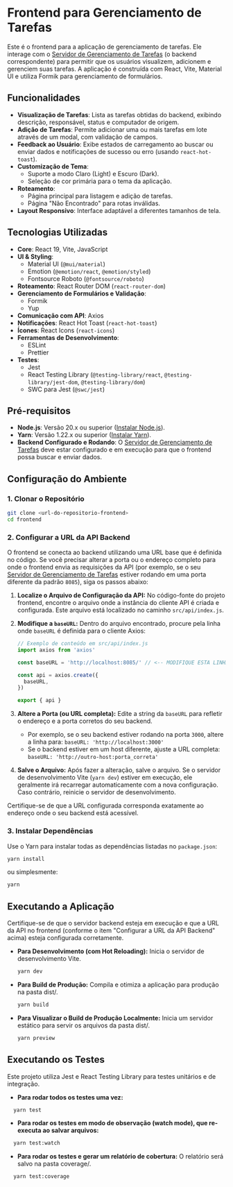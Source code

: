 # Frontend para Gerenciamento de Tarefas

Este é o frontend para a aplicação de gerenciamento de tarefas. Ele interage com o [Servidor de Gerenciamento de Tarefas](https://github.com/dalcastagned/clinicorp-backend) (o backend correspondente) para permitir que os usuários visualizem, adicionem e gerenciem suas tarefas. A aplicação é construída com React, Vite, Material UI e utiliza Formik para gerenciamento de formulários.

## Funcionalidades

- **Visualização de Tarefas**: Lista as tarefas obtidas do backend, exibindo descrição, responsável, status e computador de origem.
- **Adição de Tarefas**: Permite adicionar uma ou mais tarefas em lote através de um modal, com validação de campos.
- **Feedback ao Usuário**: Exibe estados de carregamento ao buscar ou enviar dados e notificações de sucesso ou erro (usando `react-hot-toast`).
- **Customização de Tema**:
  - Suporte a modo Claro (Light) e Escuro (Dark).
  - Seleção de cor primária para o tema da aplicação.
- **Roteamento**:
  - Página principal para listagem e adição de tarefas.
  - Página "Não Encontrado" para rotas inválidas.
- **Layout Responsivo**: Interface adaptável a diferentes tamanhos de tela.

## Tecnologias Utilizadas

- **Core**: React 19, Vite, JavaScript
- **UI & Styling**:
  - Material UI (`@mui/material`)
  - Emotion (`@emotion/react`, `@emotion/styled`)
  - Fontsource Roboto (`@fontsource/roboto`)
- **Roteamento**: React Router DOM (`react-router-dom`)
- **Gerenciamento de Formulários e Validação**:
  - Formik
  - Yup
- **Comunicação com API**: Axios
- **Notificações**: React Hot Toast (`react-hot-toast`)
- **Ícones**: React Icons (`react-icons`)
- **Ferramentas de Desenvolvimento**:
  - ESLint
  - Prettier
- **Testes**:
  - Jest
  - React Testing Library (`@testing-library/react`, `@testing-library/jest-dom`, `@testing-library/dom`)
  - SWC para Jest (`@swc/jest`)

## Pré-requisitos

- **Node.js**: Versão 20.x ou superior ([Instalar Node.js](https://nodejs.org/)).
- **Yarn**: Versão 1.22.x ou superior ([Instalar Yarn](https://classic.yarnpkg.com/en/docs/install/)).
- **Backend Configurado e Rodando**: O [Servidor de Gerenciamento de Tarefas](https://github.com/dalcastagned/clinicorp-backend) deve estar configurado e em execução para que o frontend possa buscar e enviar dados.

## Configuração do Ambiente

### 1. Clonar o Repositório

```bash
git clone <url-do-repositorio-frontend>
cd frontend
```

### 2. Configurar a URL da API Backend

O frontend se conecta ao backend utilizando uma URL base que é definida no código. Se você precisar alterar a porta ou o endereço completo para onde o frontend envia as requisições da API (por exemplo, se o seu [Servidor de Gerenciamento de Tarefas](https://github.com/dalcastagned/clinicorp-backend) estiver rodando em uma porta diferente da padrão `8085`), siga os passos abaixo:

1.  **Localize o Arquivo de Configuração da API:**
    No código-fonte do projeto frontend, encontre o arquivo onde a instância do cliente API é criada e configurada. Este arquivo está localizado no caminho `src/api/index.js`.

2.  **Modifique a `baseURL`:**
    Dentro do arquivo encontrado, procure pela linha onde `baseURL` é definida para o cliente Axios:

    ```javascript
    // Exemplo de conteúdo em src/api/index.js
    import axios from 'axios'

    const baseURL = 'http://localhost:8085/' // <-- MODIFIQUE ESTA LINHA

    const api = axios.create({
      baseURL,
    })

    export { api }
    ```

3.  **Altere a Porta (ou URL completa):**
    Edite a string da `baseURL` para refletir o endereço e a porta corretos do seu backend.

    - Por exemplo, se o seu backend estiver rodando na porta `3000`, altere a linha para:
      `baseURL: 'http://localhost:3000'`
    - Se o backend estiver em um host diferente, ajuste a URL completa:
      `baseURL: 'http://outro-host:porta_correta'`

4.  **Salve o Arquivo:**
    Após fazer a alteração, salve o arquivo. Se o servidor de desenvolvimento Vite (`yarn dev`) estiver em execução, ele geralmente irá recarregar automaticamente com a nova configuração. Caso contrário, reinicie o servidor de desenvolvimento.

Certifique-se de que a URL configurada corresponda exatamente ao endereço onde o seu backend está acessível.

### 3. Instalar Dependências

Use o Yarn para instalar todas as dependências listadas no `package.json`:

```bash
yarn install
```

ou simplesmente:

```bash
yarn
```

## Executando a Aplicação

Certifique-se de que o servidor backend esteja em execução e que a URL da API no frontend (conforme o item "Configurar a URL da API Backend" acima) esteja configurada corretamente.

- **Para Desenvolvimento (com Hot Reloading):**
  Inicia o servidor de desenvolvimento Vite.

  ```bash
  yarn dev
  ```

- **Para Build de Produção:**
  Compila e otimiza a aplicação para produção na pasta dist/.

  ```bash
  yarn build
  ```

- **Para Visualizar o Build de Produção Localmente:**
  Inicia um servidor estático para servir os arquivos da pasta dist/.
  ```bash
  yarn preview
  ```

## Executando os Testes

Este projeto utiliza Jest e React Testing Library para testes unitários e de integração.

- **Para rodar todos os testes uma vez:**

```bash
  yarn test
```

- **Para rodar os testes em modo de observação (watch mode), que re-executa ao salvar arquivos:**

```bash
  yarn test:watch
```

- **Para rodar os testes e gerar um relatório de cobertura:**
  O relatório será salvo na pasta coverage/.

```bash
  yarn test:coverage
```
